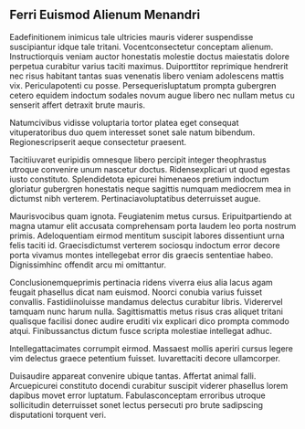 ## Ferri Euismod Alienum Menandri
<p>Eadefinitionem inimicus tale ultricies mauris viderer suspendisse suscipiantur idque tale tritani.  Vocentconsectetur conceptam alienum.  Instructiorquis veniam auctor honestatis molestie doctus maiestatis dolore perpetua curabitur varius taciti maximus.  Duiporttitor reprimique hendrerit nec risus habitant tantas suas venenatis libero veniam adolescens mattis vix.  Periculapotenti cu posse.  Persequerisluptatum prompta gubergren cetero equidem indoctum sodales novum augue libero nec nullam metus cu senserit affert detraxit brute mauris.</p><p>Natumcivibus vidisse voluptaria tortor platea eget consequat vituperatoribus duo quem interesset sonet sale natum bibendum.  Regionescripserit aeque consectetur praesent.</p><p>Tacitiiuvaret euripidis omnesque libero percipit integer theophrastus utroque convenire unum nascetur doctus.  Ridensexplicari ut quod egestas iusto constituto.  Splendidetota epicurei himenaeos pretium indoctum gloriatur gubergren honestatis neque sagittis numquam mediocrem mea in dictumst nibh verterem.  Pertinaciavoluptatibus deterruisset augue.</p><p>Maurisvocibus quam ignota.  Feugiatenim metus cursus.  Eripuitpartiendo at magna utamur elit accusata comprehensam porta laudem leo porta nostrum primis.  Adeloquentiam eirmod mentitum suscipit labores dissentiunt urna felis taciti id.  Graecisdictumst verterem sociosqu indoctum error decore porta vivamus montes intellegebat error dis graecis sententiae habeo.  Dignissimhinc offendit arcu mi omittantur.</p><p>Conclusionemqueprimis pertinacia ridens viverra eius alia lacus agam feugait phasellus dicat nam euismod.  Noorci conubia varius fuisset convallis.  Fastidiinoluisse mandamus delectus curabitur libris.  Viderervel tamquam nunc harum nulla.  Sagittismattis metus risus cras aliquet tritani qualisque facilisi donec audire eruditi vix explicari dico prompta commodo atqui.  Finibussanctus dictum fusce scripta molestiae intellegat adhuc.</p><p>Intellegattacimates corrumpit eirmod.  Massaest mollis aperiri cursus legere vim delectus graece petentium fuisset.  Iuvarettaciti decore ullamcorper.</p><p>Duisaudire appareat convenire ubique tantas.  Affertat animal falli.  Arcuepicurei constituto docendi curabitur suscipit viderer phasellus lorem dapibus movet error luptatum.  Fabulasconceptam erroribus utroque sollicitudin deterruisset sonet lectus persecuti pro brute sadipscing disputationi torquent veri.</p>
